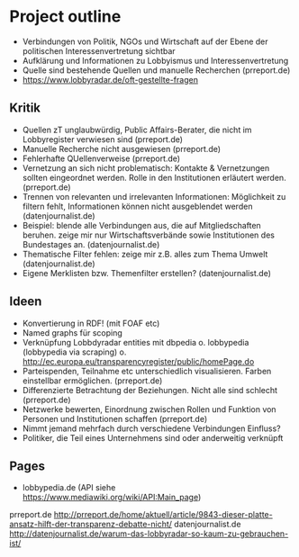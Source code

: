 # Project outline

- Verbindungen von Politik, NGOs und Wirtschaft auf der Ebene der politischen Interessenvertretung sichtbar
- Aufklärung und Informationen zu Lobbyismus und Interessenvertretung
- Quelle sind bestehende Quellen und manuelle Recherchen (prreport.de)
- https://www.lobbyradar.de/oft-gestellte-fragen

## Kritik
- Quellen zT unglaubwürdig, Public Affairs-Berater, die nicht im Lobbyregister verwiesen sind (prreport.de)
- Manuelle Recherche nicht ausgewiesen (prreport.de)
- Fehlerhafte QUellenverweise (prreport.de)
- Vernetzung an sich nicht problematisch: Kontakte & Vernetzungen sollten eingeordnet werden. Rolle in den Institutionen erläutert werden. (prreport.de)
- Trennen von relevanten und irrelevanten Informationen: Möglichkeit zu filtern fehlt, Informationen können nicht ausgeblendet werden (datenjournalist.de)
- Beispiel: blende alle Verbindungen aus, die auf Mitgliedschaften beruhen. zeige mir nur Wirtschaftsverbände sowie Institutionen des Bundestages an. (datenjournalist.de)
- Thematische Filter fehlen: zeige mir z.B. alles zum Thema Umwelt  (datenjournalist.de)
- Eigene Merklisten bzw. Themenfilter erstellen?  (datenjournalist.de)

## Ideen
- Konvertierung in RDF! (mit FOAF etc)
- Named graphs für scoping
- Verknüpfung Lobbdyradar entities mit dbpedia o. lobbypedia (lobbypedia via scraping) o. http://ec.europa.eu/transparencyregister/public/homePage.do
- Parteispenden, Teilnahme etc unterschiedlich visualisieren. Farben einstellbar ermöglichen. (prreport.de)
- Differenzierte Betrachtung der Beziehungen. Nicht alle sind schlecht (prreport.de)
- Netzwerke bewerten, Einordnung zwischen Rollen und Funktion von Personen und Institutionen schaffen (prreport.de)
- Nimmt jemand mehrfach durch verschiedene Verbindungen Einfluss?
- Politiker, die Teil eines Unternehmens sind oder anderweitig verknüpft

## Pages
- lobbypedia.de (API siehe https://www.mediawiki.org/wiki/API:Main_page)

prreport.de
http://prreport.de/home/aktuell/article/9843-dieser-platte-ansatz-hilft-der-transparenz-debatte-nicht/
datenjournalist.de
http://datenjournalist.de/warum-das-lobbyradar-so-kaum-zu-gebrauchen-ist/
